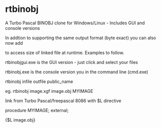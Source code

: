 # rtbinobj
A Turbo Pascal BINOBJ clone for Windows/Linux - Includes GUI and console versions

In addtion to supporting the same output format (byte exact) you can also now add <public size name>

to access size of linked file at runtime. Examples to follow.


rtbinobjgui.exe is the GUI version - just click and select your files

rtbinobj.exe is the console version you in the command line (cmd.exe)

rtbinobj infile outfile public_name

eg. rtbinobj image.xgf image.obj MYIMAGE

link from Turbo Pascal/freepascal 8086 with $L directive

procedure MYIMAGE; external;

{$L image.obj}
